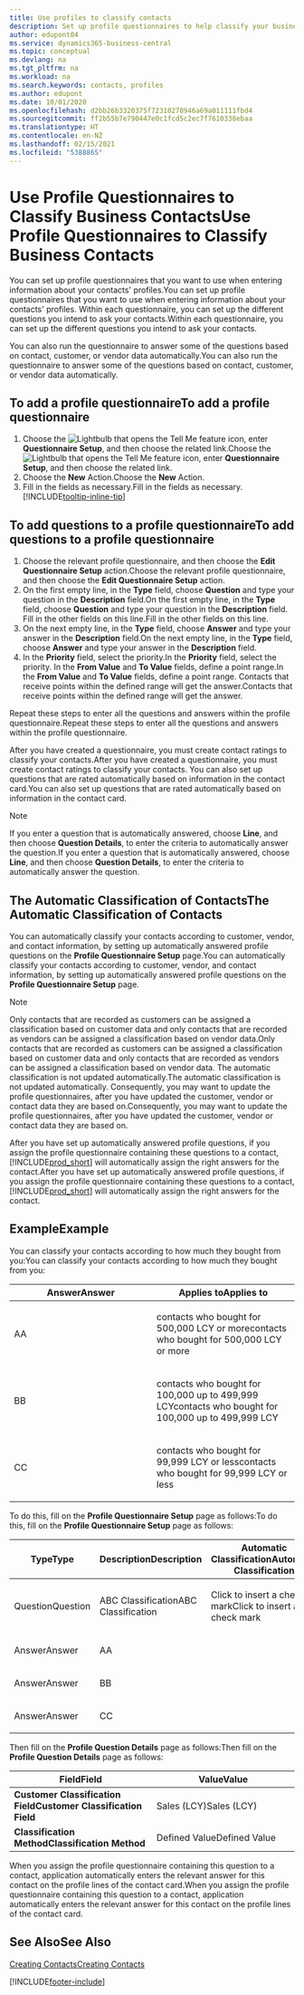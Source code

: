 ```yaml
---
title: Use profiles to classify contacts
description: Set up profile questionnaires to help classify your business contacts
author: edupont04
ms.service: dynamics365-business-central
ms.topic: conceptual
ms.devlang: na
ms.tgt_pltfrm: na
ms.workload: na
ms.search.keywords: contacts, profiles
ms.author: edupont
ms.date: 10/01/2020
ms.openlocfilehash: d2bb26b3320375f72310278946a69a011111fbd4
ms.sourcegitcommit: ff2b55b7e790447e0c1fcd5c2ec7f7610338ebaa
ms.translationtype: HT
ms.contentlocale: en-NZ
ms.lasthandoff: 02/15/2021
ms.locfileid: "5388865"
---
```

# <a name="use-profile-questionnaires-to-classify-business-contacts"></a><span data-ttu-id="13429-103">Use Profile Questionnaires to Classify Business Contacts</span><span class="sxs-lookup"><span data-stu-id="13429-103">Use Profile Questionnaires to Classify Business Contacts</span></span>
<span data-ttu-id="13429-104">You can set up profile questionnaires that you want to use when entering information about your contacts' profiles.</span><span class="sxs-lookup"><span data-stu-id="13429-104">You can set up profile questionnaires that you want to use when entering information about your contacts' profiles.</span></span> <span data-ttu-id="13429-105">Within each questionnaire, you can set up the different questions you intend to ask your contacts.</span><span class="sxs-lookup"><span data-stu-id="13429-105">Within each questionnaire, you can set up the different questions you intend to ask your contacts.</span></span>  

<span data-ttu-id="13429-106">You can also run the questionnaire to answer some of the questions based on contact, customer, or vendor data automatically.</span><span class="sxs-lookup"><span data-stu-id="13429-106">You can also run the questionnaire to answer some of the questions based on contact, customer, or vendor data automatically.</span></span>  

## <a name="to-add-a-profile-questionnaire"></a><span data-ttu-id="13429-107">To add a profile questionnaire</span><span class="sxs-lookup"><span data-stu-id="13429-107">To add a profile questionnaire</span></span>
1.  <span data-ttu-id="13429-108">Choose the ![Lightbulb that opens the Tell Me feature](media/ui-search/search_small.png "Tell me what you want to do") icon, enter **Questionnaire Setup**, and then choose the related link.</span><span class="sxs-lookup"><span data-stu-id="13429-108">Choose the ![Lightbulb that opens the Tell Me feature](media/ui-search/search_small.png "Tell me what you want to do") icon, enter **Questionnaire Setup**, and then choose the related link.</span></span>  
2.  <span data-ttu-id="13429-109">Choose the **New** Action.</span><span class="sxs-lookup"><span data-stu-id="13429-109">Choose the **New** Action.</span></span>  
3.  <span data-ttu-id="13429-110">Fill in the fields as necessary.</span><span class="sxs-lookup"><span data-stu-id="13429-110">Fill in the fields as necessary.</span></span> [!INCLUDE[tooltip-inline-tip](includes/tooltip-inline-tip_md.md)]  

## <a name="to-add-questions-to-a-profile-questionnaire"></a><span data-ttu-id="13429-111">To add questions to a profile questionnaire</span><span class="sxs-lookup"><span data-stu-id="13429-111">To add questions to a profile questionnaire</span></span>
1.  <span data-ttu-id="13429-112">Choose the relevant profile questionnaire, and then choose the **Edit Questionnaire Setup** action.</span><span class="sxs-lookup"><span data-stu-id="13429-112">Choose the relevant profile questionnaire, and then choose the **Edit Questionnaire Setup** action.</span></span>  
2.  <span data-ttu-id="13429-113">On the first empty line, in the **Type** field, choose **Question** and type your question in the **Description** field.</span><span class="sxs-lookup"><span data-stu-id="13429-113">On the first empty line, in the **Type** field, choose **Question** and type your question in the **Description** field.</span></span> <span data-ttu-id="13429-114">Fill in the other fields on this line.</span><span class="sxs-lookup"><span data-stu-id="13429-114">Fill in the other fields on this line.</span></span>  
3.  <span data-ttu-id="13429-115">On the next empty line, in the **Type** field, choose **Answer** and type your answer in the **Description** field.</span><span class="sxs-lookup"><span data-stu-id="13429-115">On the next empty line, in the **Type** field, choose **Answer** and type your answer in the **Description** field.</span></span>  
4.  <span data-ttu-id="13429-116">In the **Priority** field, select the priority.</span><span class="sxs-lookup"><span data-stu-id="13429-116">In the **Priority** field, select the priority.</span></span> <span data-ttu-id="13429-117">In the **From Value** and **To Value** fields, define a point range.</span><span class="sxs-lookup"><span data-stu-id="13429-117">In the **From Value** and **To Value** fields, define a point range.</span></span> <span data-ttu-id="13429-118">Contacts that receive points within the defined range will get the answer.</span><span class="sxs-lookup"><span data-stu-id="13429-118">Contacts that receive points within the defined range will get the answer.</span></span>  

<span data-ttu-id="13429-119">Repeat these steps to enter all the questions and answers within the profile questionnaire.</span><span class="sxs-lookup"><span data-stu-id="13429-119">Repeat these steps to enter all the questions and answers within the profile questionnaire.</span></span>

<span data-ttu-id="13429-120">After you have created a questionnaire, you must create contact ratings to classify your contacts.</span><span class="sxs-lookup"><span data-stu-id="13429-120">After you have created a questionnaire, you must create contact ratings to classify your contacts.</span></span> <span data-ttu-id="13429-121">You can also set up questions that are rated automatically based on information in the contact card.</span><span class="sxs-lookup"><span data-stu-id="13429-121">You can also set up questions that are rated automatically based on information in the contact card.</span></span>  

> [!NOTE]
> <span data-ttu-id="13429-122">If you enter a question that is automatically answered, choose <STRONG>Line</STRONG>, and then choose <STRONG>Question Details</STRONG>, to enter the criteria to automatically answer the question.</span><span class="sxs-lookup"><span data-stu-id="13429-122">If you enter a question that is automatically answered, choose <STRONG>Line</STRONG>, and then choose <STRONG>Question Details</STRONG>, to enter the criteria to automatically answer the question.</span></span>

## <a name="the-automatic-classification-of-contacts"></a><span data-ttu-id="13429-123">The Automatic Classification of Contacts</span><span class="sxs-lookup"><span data-stu-id="13429-123">The Automatic Classification of Contacts</span></span>
<span data-ttu-id="13429-124">You can automatically classify your contacts according to customer, vendor, and contact information, by setting up automatically answered profile questions on the **Profile Questionnaire Setup** page.</span><span class="sxs-lookup"><span data-stu-id="13429-124">You can automatically classify your contacts according to customer, vendor, and contact information, by setting up automatically answered profile questions on the **Profile Questionnaire Setup** page.</span></span>  

> [!NOTE]
> <span data-ttu-id="13429-125">Only contacts that are recorded as customers can be assigned a classification based on customer data and only contacts that are recorded as vendors can be assigned a classification based on vendor data.</span><span class="sxs-lookup"><span data-stu-id="13429-125">Only contacts that are recorded as customers can be assigned a classification based on customer data and only contacts that are recorded as vendors can be assigned a classification based on vendor data.</span></span> <span data-ttu-id="13429-126">The automatic classification is not updated automatically.</span><span class="sxs-lookup"><span data-stu-id="13429-126">The automatic classification is not updated automatically.</span></span> <span data-ttu-id="13429-127">Consequently, you may want to update the profile questionnaires, after you have updated the customer, vendor or contact data they are based on.</span><span class="sxs-lookup"><span data-stu-id="13429-127">Consequently, you may want to update the profile questionnaires, after you have updated the customer, vendor or contact data they are based on.</span></span>  

<span data-ttu-id="13429-128">After you have set up automatically answered profile questions, if you assign the profile questionnaire containing these questions to a contact, [!INCLUDE[prod_short](includes/prod_short.md)] will automatically assign the right answers for the contact.</span><span class="sxs-lookup"><span data-stu-id="13429-128">After you have set up automatically answered profile questions, if you assign the profile questionnaire containing these questions to a contact, [!INCLUDE[prod_short](includes/prod_short.md)] will automatically assign the right answers for the contact.</span></span>  

## <a name="example"></a><span data-ttu-id="13429-129">Example</span><span class="sxs-lookup"><span data-stu-id="13429-129">Example</span></span>
<span data-ttu-id="13429-130">You can classify your contacts according to how much they bought from you:</span><span class="sxs-lookup"><span data-stu-id="13429-130">You can classify your contacts according to how much they bought from you:</span></span>

<table>
<colgroup>
<col style="width: 50%" />
<col style="width: 50%" />
</colgroup>
<thead>
<tr class="header">
<th><span data-ttu-id="13429-131"><strong>Answer</strong></span><span class="sxs-lookup"><span data-stu-id="13429-131"><strong>Answer</strong></span></span></th>
<th><span data-ttu-id="13429-132"><strong>Applies to</strong></span><span class="sxs-lookup"><span data-stu-id="13429-132"><strong>Applies to</strong></span></span></th>
</tr>
</thead>
<tbody>
<tr class="odd">
<td><p><span data-ttu-id="13429-133">A</span><span class="sxs-lookup"><span data-stu-id="13429-133">A</span></span></p></td>
<td><p><span data-ttu-id="13429-134">contacts who bought for 500,000 LCY or more</span><span class="sxs-lookup"><span data-stu-id="13429-134">contacts who bought for 500,000 LCY or more</span></span></p></td>
</tr>
<tr class="even">
<td><p><span data-ttu-id="13429-135">B</span><span class="sxs-lookup"><span data-stu-id="13429-135">B</span></span></p></td>
<td><p><span data-ttu-id="13429-136">contacts who bought for 100,000 up to 499,999 LCY</span><span class="sxs-lookup"><span data-stu-id="13429-136">contacts who bought for 100,000 up to 499,999 LCY</span></span></p></td>
</tr>
<tr class="odd">
<td><p><span data-ttu-id="13429-137">C</span><span class="sxs-lookup"><span data-stu-id="13429-137">C</span></span></p></td>
<td><p><span data-ttu-id="13429-138">contacts who bought for 99,999 LCY or less</span><span class="sxs-lookup"><span data-stu-id="13429-138">contacts who bought for 99,999 LCY or less</span></span></p></td>
</tr>
</tbody>
</table>

<span data-ttu-id="13429-139">To do this, fill on the **Profile Questionnaire Setup** page as follows:</span><span class="sxs-lookup"><span data-stu-id="13429-139">To do this, fill on the **Profile Questionnaire Setup** page as follows:</span></span>


<table>
<colgroup>
<col style="width: 20%" />
<col style="width: 20%" />
<col style="width: 20%" />
<col style="width: 20%" />
<col style="width: 20%" />
</colgroup>
<thead>
<tr class="header">
<th><span data-ttu-id="13429-140"><strong>Type</strong></span><span class="sxs-lookup"><span data-stu-id="13429-140"><strong>Type</strong></span></span></th>
<th><span data-ttu-id="13429-141"><strong>Description</strong></span><span class="sxs-lookup"><span data-stu-id="13429-141"><strong>Description</strong></span></span></th>
<th><span data-ttu-id="13429-142"><strong>Automatic Classification</strong></span><span class="sxs-lookup"><span data-stu-id="13429-142"><strong>Automatic Classification</strong></span></span></th>
<th><span data-ttu-id="13429-143"><strong>From Value</strong></span><span class="sxs-lookup"><span data-stu-id="13429-143"><strong>From Value</strong></span></span></th>
<th><span data-ttu-id="13429-144"><strong>To Value</strong></span><span class="sxs-lookup"><span data-stu-id="13429-144"><strong>To Value</strong></span></span></th>
</tr>
</thead>
<tbody>
<tr class="odd">
<td><p><span data-ttu-id="13429-145">Question</span><span class="sxs-lookup"><span data-stu-id="13429-145">Question</span></span></p></td>
<td><p><span data-ttu-id="13429-146">ABC Classification</span><span class="sxs-lookup"><span data-stu-id="13429-146">ABC Classification</span></span></p></td>
<td><p><span data-ttu-id="13429-147">Click to insert a check mark</span><span class="sxs-lookup"><span data-stu-id="13429-147">Click to insert a check mark</span></span></p></td>
<td><p> </p></td>
<td><p> </p></td>
</tr>
<tr class="even">
<td><p><span data-ttu-id="13429-148">Answer</span><span class="sxs-lookup"><span data-stu-id="13429-148">Answer</span></span></p></td>
<td><p><span data-ttu-id="13429-149">A</span><span class="sxs-lookup"><span data-stu-id="13429-149">A</span></span></p></td>
<td><p> </p></td>
<td><p><span data-ttu-id="13429-150">500,000</span><span class="sxs-lookup"><span data-stu-id="13429-150">500,000</span></span></p></td>
<td><p> </p></td>
</tr>
<tr class="odd">
<td><p><span data-ttu-id="13429-151">Answer</span><span class="sxs-lookup"><span data-stu-id="13429-151">Answer</span></span></p></td>
<td><p><span data-ttu-id="13429-152">B</span><span class="sxs-lookup"><span data-stu-id="13429-152">B</span></span></p></td>
<td><p> </p></td>
<td><p><span data-ttu-id="13429-153">100,000</span><span class="sxs-lookup"><span data-stu-id="13429-153">100,000</span></span></p></td>
<td><p><span data-ttu-id="13429-154">499,999</span><span class="sxs-lookup"><span data-stu-id="13429-154">499,999</span></span></p></td>
</tr>
<tr class="even">
<td><p><span data-ttu-id="13429-155">Answer</span><span class="sxs-lookup"><span data-stu-id="13429-155">Answer</span></span></p></td>
<td><p><span data-ttu-id="13429-156">C</span><span class="sxs-lookup"><span data-stu-id="13429-156">C</span></span></p></td>
<td><p> </p></td>
<td><p> </p></td>
<td><p><span data-ttu-id="13429-157">99,999</span><span class="sxs-lookup"><span data-stu-id="13429-157">99,999</span></span></p></td>
</tr>
</tbody>
</table>

<span data-ttu-id="13429-158">Then fill on the **Profile Question Details** page as follows:</span><span class="sxs-lookup"><span data-stu-id="13429-158">Then fill on the **Profile Question Details** page as follows:</span></span>
<table>
<colgroup>
<col style="width: 50%" />
<col style="width: 50%" />
</colgroup>
<thead>
<tr class="header">
<th><span data-ttu-id="13429-159"><strong>Field</strong></span><span class="sxs-lookup"><span data-stu-id="13429-159"><strong>Field</strong></span></span></th>
<th><span data-ttu-id="13429-160"><strong>Value</strong></span><span class="sxs-lookup"><span data-stu-id="13429-160"><strong>Value</strong></span></span></th>
</tr>
</thead>
<tbody>
<tr>
<td><span data-ttu-id="13429-161"><strong>Customer Classification Field</strong></span><span class="sxs-lookup"><span data-stu-id="13429-161"><strong>Customer Classification Field</strong></span></span></td>
<td><span data-ttu-id="13429-162"><emphasis>Sales (LCY)</emphasis></span><span class="sxs-lookup"><span data-stu-id="13429-162"><emphasis>Sales (LCY)</emphasis></span></span></td>
</tr>
<tr>
<td><span data-ttu-id="13429-163"><strong>Classification Method</strong></span><span class="sxs-lookup"><span data-stu-id="13429-163"><strong>Classification Method</strong></span></span></td>
<td><span data-ttu-id="13429-164"><emphasis>Defined Value</emphasis></span><span class="sxs-lookup"><span data-stu-id="13429-164"><emphasis>Defined Value</emphasis></span></span></td>
</tr>
</tbody>
</table>

<span data-ttu-id="13429-165">When you assign the profile questionnaire containing this question to a contact, application automatically enters the relevant answer for this contact on the profile lines of the contact card.</span><span class="sxs-lookup"><span data-stu-id="13429-165">When you assign the profile questionnaire containing this question to a contact, application automatically enters the relevant answer for this contact on the profile lines of the contact card.</span></span>

## <a name="see-also"></a><span data-ttu-id="13429-166">See Also</span><span class="sxs-lookup"><span data-stu-id="13429-166">See Also</span></span>
[<span data-ttu-id="13429-167">Creating Contacts</span><span class="sxs-lookup"><span data-stu-id="13429-167">Creating Contacts</span></span>](marketing-create-contact-companies.md)  


[!INCLUDE[footer-include](includes/footer-banner.md)]